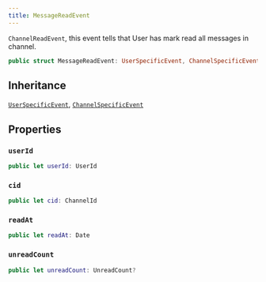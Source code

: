 ```yaml
---
title: MessageReadEvent
---
```


`ChannelReadEvent`, this event tells that User has mark read all messages in channel.

``` swift
public struct MessageReadEvent: UserSpecificEvent, ChannelSpecificEvent 
```

## Inheritance

[`UserSpecificEvent`](user-specific-event), [`ChannelSpecificEvent`](channel-specific-event)

## Properties

### `userId`

``` swift
public let userId: UserId
```

### `cid`

``` swift
public let cid: ChannelId
```

### `readAt`

``` swift
public let readAt: Date
```

### `unreadCount`

``` swift
public let unreadCount: UnreadCount?
```
